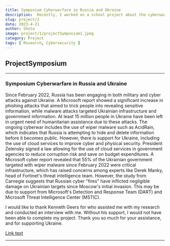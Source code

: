 ```yaml
---
title: Symposium Cyberwarfare in Russia and Ukraine
description:  Recently, I worked on a school project about the cyberwarfare between Russia and Ukraine. I conducted research on what is happening and how much damage has occurred, as well as what types of cyber attacks have been used. For my research, I primarily referenced a cyber report from Microsoft, as well as cybersecurity conferences like DEF CON and BlackHat.
slug: project/2
date: 2023-4-21
author: Shoto
image: project/1/projectSymposium1.jpeg
category: Project
tags: [ Research, Cybersecurity ]
---
```


## ProjectSymposium

---

### Symposium Cyberwarfare in Russia and Ukraine

Since February 2022, Russia has been engaging in both military and cyber attacks against Ukraine. A Microsoft report showed a significant increase in phishing attacks that aimed to trick people into revealing sensitive information, while malware attacks targeted Ukrainian infrastructure and government information. At least 15 million people in Ukraine have been left in urgent need of humanitarian assistance due to these attacks. The ongoing cyberwar includes the use of wiper malware such as AcidRain, which indicates that Russia is attempting to hide and delete information before it becomes public. However, there is support for Ukraine, including the use of cloud services to improve cyber and physical security. President Zelensky signed a law allowing for the use of cloud services in government agencies to reduce corruption risk and save on budget expenditures. A Microsoft cyber report revealed that 55% of the Ukrainian government targeted with wiper malware since February 2022 were critical infrastructure, which has raised concerns among experts like Derek Manky, head of Fortinet's threat intelligence team. However, the study from Carnegie suggests that Russian cyber "fires" have inflicted negligible damage on Ukrainian targets since Moscow's initial invasion. This may be due to support from Microsoft's Detection and Response Team (DART) and Microsoft Threat Intelligence Center (MSTIC).

I would like to thank Kenneth Geers for who assisted me with my research and conducted an interview with me. Without his support, I would not have been able to complete my project. Thank you so much for your assistance, and for supporting Ukraine.

[Link text](https://orangecoastcollege.edu/academics/symposium/archive/index.html?id=shoto-morisaki)

---
